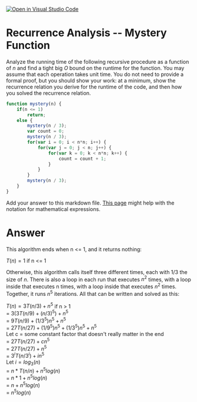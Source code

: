 [![Open in Visual Studio Code](https://classroom.github.com/assets/open-in-vscode-718a45dd9cf7e7f842a935f5ebbe5719a5e09af4491e668f4dbf3b35d5cca122.svg)](https://classroom.github.com/online_ide?assignment_repo_id=11730512&assignment_repo_type=AssignmentRepo)
# Recurrence Analysis -- Mystery Function

Analyze the running time of the following recursive procedure as a function of
$n$ and find a tight big $O$ bound on the runtime for the function. You may
assume that each operation takes unit time. You do not need to provide a formal
proof, but you should show your work: at a minimum, show the recurrence relation
you derive for the runtime of the code, and then how you solved the recurrence
relation.

```javascript
function mystery(n) {
    if(n <= 1)
        return;
    else {
        mystery(n / 3);
        var count = 0;
        mystery(n / 3);
        for(var i = 0; i < n*n; i++) {
            for(var j = 0; j < n; j++) {
                for(var k = 0; k < n*n; k++) {
                    count = count + 1;
                }
            }
        }
        mystery(n / 3);
    }
}
```

Add your answer to this markdown file. [This
page](https://docs.github.com/en/get-started/writing-on-github/working-with-advanced-formatting/writing-mathematical-expressions)
might help with the notation for mathematical expressions.

# Answer

This algorithm ends when n <= 1, and it returns nothing:

$T(n) = 1$ if n <= 1

Otherwise, this algorithm calls itself three different times, each with 1/3 the size of $n$.  There is also a loop in each run that executes $n^2$ times, with a loop inside that executes n times, with a loop inside that executes $n^2$ times.  Together, it runs $n^5$ iterations.  All that can be written and solved as this:

$T(n) = 3T(n / 3) + n^5$ if n > 1  
     = $3(3T(n / 9) + (n/3)^5) + n^5$  
     = $9T(n / 9) + (1/3^5)n^5 + n^5$  
     = $27T(n / 27) + (1/9^5)n^5 + (1/3^5)n^5 + n^5$  
     Let c = some constant factor that doesn't really matter in the end  
     = $27T(n / 27) + cn^5$  
     = $27T(n / 27) + n^5$  
     = $3^iT(n / 3^i) + in^5$  
     Let $i = log_3(n)$  
     = $n * T(n / n) + n^5log(n)$  
     = $n * 1 + n^5log(n)$  
     = $n + n^5log(n)$  
     = $n^5log(n)$

